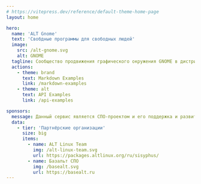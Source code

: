 ```yaml
---
# https://vitepress.dev/reference/default-theme-home-page
layout: home

hero:
  name: 'ALT Gnome'
  text: 'Свобдные программы для свободных людей'
  image:
    src: /alt-gnome.svg
    alt: GNOME
  tagline: Сообщество продвижения графического окружения GNOME в дистрибутивах ALT Linux
  actions:
    - theme: brand
      text: Markdown Examples
      link: /markdown-examples
    - theme: alt
      text: API Examples
      link: /api-examples

sponsors:
  message: Данный сервис является СПО-проектом и его поддержка и развитие зависит только от нашей совместной активности.
  data:
    - tier: 'Партнёрские организации'
      size: big
      items:
        - name: ALT Linux Team
          img: /alt-linux-team.svg
          url: https://packages.altlinux.org/ru/sisyphus/
        - name: Базальт СПО
          img: /basealt.svg
          url: https://basealt.ru
---
```


